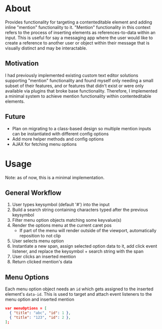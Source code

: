 # About

Provides functionality for targeting a contenteditable element and adding inline "mention" functionality to it. "Mention" functionality in this context refers to the process of inserting elements as references-to-data within an input. This is useful for say a messaging app where the user would like to create a reference to another user or object within their message that is visually distinct and may be interactable.

## Motivation

I had previously implemented existing custom text editor solutions supporting "mention" functionality and found myself only needing a small subset of their features, and or features that didn't exist or were only available via plugins that broke base functionality. Therefore, I implemented a minimal system to achieve mention functionality within contenteditable elements.

## Future

- Plan on migrating to a class-based design so multiple mention inputs can be instantiated with different config options
- Add more helper methods and config options
- AJAX for fetching menu options

# Usage

Note: as of now, this is a minimal implementation.

## General Workflow

1. User types keysymbol (default '#') into the input
2. Build a search string containing characters typed after the previous keysymbol
3. Filter menu option objects matching some keyvalue(s)
4. Render the options menu at the current caret pos
   - If part of the menu will render outside of the viewport, automatically reposition to not clip
5. User selects menu option
6. Instantiate a new span, assign selected option data to it, add click event listener, and replace the keysymbol + search string with the span
7. User clicks an inserted mention
8. Return clicked mention's data

## Menu Options

Each menu option object needs an `id` which gets assigned to the inserted element's `data-id`. This is used to target and attach event listeners to the menu option and inserted mention

```json
var menuOptions = [
  { "title": "abc", "id": 1 },
  { "title": "123", "id": 2 },
];
```
